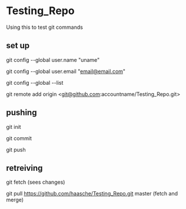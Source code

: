 # Testing_Repo
Using this to test git commands

set up
--------------------------------------

git config --global user.name "uname"

git config --global user.email "email@email.com"

git config --global --list

git remote add origin <git@github.com:accountname/Testing_Repo.git>

pushing 
--------------------------------------

git init

git commit 

git push

retreiving 
--------------------------------------

git fetch  (sees changes)

git pull <https://github.com/haasche/Testing_Repo.git> master (fetch and merge)
